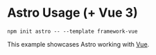 # Astro Usage (+ Vue 3)

```
npm init astro -- --template framework-vue
```

This example showcases Astro working with [Vue](https://v3.vuejs.org/).

